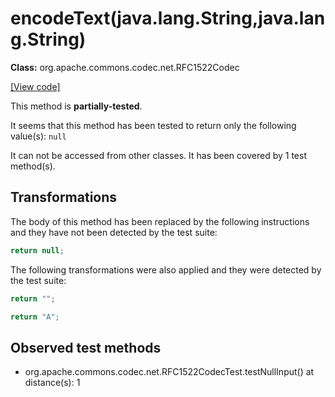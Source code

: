 # encodeText(java.lang.String,java.lang.String)

**Class:** org.apache.commons.codec.net.RFC1522Codec

[[View code]](https://github.com/apache/commons-codec/blob/588602694fa1d19e433f9e2705aed9ccb0b404ba/src/main/java//org/apache/commons/codec/net/RFC1522Codec.java#L104)

This method is **partially-tested**.

It seems that this method has been tested to return only the following value(s): `null`


It can not be accessed from other classes. 
It has been covered by 1 test method(s).

## Transformations


The body of this method has been replaced by the following instructions and they have not been detected by the test suite:

```Java
return null;
```

The following transformations were also applied and they were detected by the test suite:

```Java
return "";
```

```Java
return "A";
```





## Observed test methods

* org.apache.commons.codec.net.RFC1522CodecTest.testNullInput() at distance(s): 1

